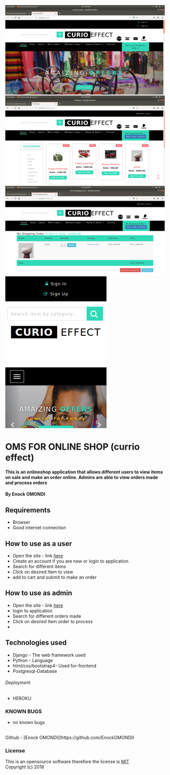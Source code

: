 ![Landing page](1landing.png)
![shop](3landing.png)
![Makeorder](2landing.png)
![mbile view](mobileview.png)
# OMS FOR ONLINE SHOP (currio effect)
#### This is an onlineshop application that allows different users to view items on sale and make an order online. Admins are able to view orders made and process orders

#### By ****Enock OMONDI****

## Requirements
* Browser
* Good internet connection

## How to use as a user
* Open the site - link [here]()
* Create an account if you are new or login to application
* Search for different items 
* Click on desired Item to view
* add to cart and submit to make an order

## How to use as admin
* Open the site - link [here]()
* login to application
* Search for different orders made
* Click on desired Item order to process
* 


## Technologies used
* Django - The web framework used
* Python - Language
* html/css/bootstrap4- Used for-frontend
* Postgresql-Database


###### Deployment
* HEROKU


### KNOWN BUGS
- no known bugs


<br>
Github - [Enock OMONDI](https://github.com/EnockOMONDI)

### License
This is an opensource software therefore the license is [MIT](https://choosealicense.com/licenses/mit/)
<br>
Copyright (c) 2018 